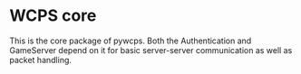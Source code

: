 # WCPS core
This is the core package of pywcps. Both the Authentication and GameServer depend on it for basic server-server communication as well as packet handling.
